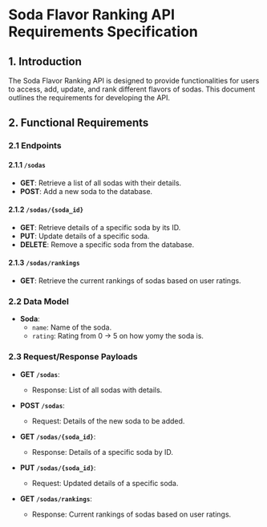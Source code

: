 # Soda Flavor Ranking API Requirements Specification

## 1. Introduction

The Soda Flavor Ranking API is designed to provide functionalities for users to access, add, update, and rank different flavors of sodas. This document outlines the requirements for developing the API.

## 2. Functional Requirements

### 2.1 Endpoints

#### 2.1.1 `/sodas`

- **GET**: Retrieve a list of all sodas with their details.
- **POST**: Add a new soda to the database.

#### 2.1.2 `/sodas/{soda_id}`

- **GET**: Retrieve details of a specific soda by its ID.
- **PUT**: Update details of a specific soda.
- **DELETE**: Remove a specific soda from the database.

#### 2.1.3 `/sodas/rankings`

- **GET**: Retrieve the current rankings of sodas based on user ratings.

### 2.2 Data Model

- **Soda**:
  - `name`: Name of the soda.
  - `rating`: Rating from 0 -> 5 on how yomy the soda is.

### 2.3 Request/Response Payloads

- **GET `/sodas`**:

  - Response: List of all sodas with details.

- **POST `/sodas`**:
  - Request: Details of the new soda to be added.
- **GET `/sodas/{soda_id}`**:

  - Response: Details of a specific soda by ID.

- **PUT `/sodas/{soda_id}`**:

  - Request: Updated details of a specific soda.

- **GET `/sodas/rankings`**:
  - Response: Current rankings of sodas based on user ratings.
